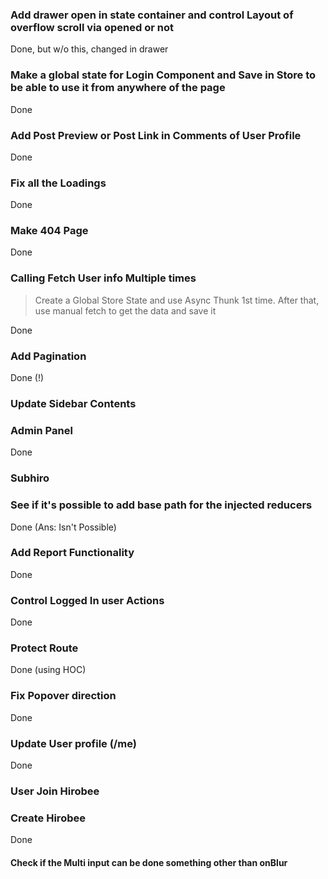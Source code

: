 ### Add drawer open in state container and control Layout of overflow scroll via opened or not

Done, but w/o this, changed in drawer

### Make a global state for Login Component and Save in Store to be able to use it from anywhere of the page

Done

### Add Post Preview or Post Link in Comments of User Profile

Done

### Fix all the Loadings

Done

### Make 404 Page

Done

### Calling Fetch User info Multiple times

> Create a Global Store State and use Async Thunk 1st time. After that, use manual fetch to get the data and save it

Done

### Add Pagination

Done (!)

### Update Sidebar Contents

### Admin Panel

Done

### Subhiro

### See if it's possible to add base path for the injected reducers

Done (Ans: Isn't Possible)

### Add Report Functionality

Done

### Control Logged In user Actions

Done

### Protect Route

Done (using HOC)

### Fix Popover direction

Done

### Update User profile (/me)

Done

### User Join Hirobee

### Create Hirobee

Done

#### Check if the Multi input can be done something other than onBlur
